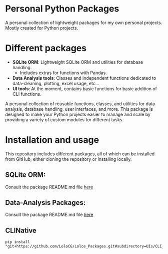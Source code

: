 # Personal Python Packages

A personal collection of lightweight packages for my own personal projects. Mostly created for Python projects.

# Different packages
- **SQLite ORM**: Lightweight SQLite ORM and utilities for database handling.
  - Includes extras for functions with Pandas.
- **Data Analysis tools**: Classes and independent functions dedicated to data-cleaning, plotting, excel usage, etc...
- **UI tools**: At the moment, contains basic functions for basic addition of CLI functions.

A personal collection of reusable functions, classes, and utilities for data analysis, database handling, user interfaces, and more. This package is designed to make your Python projects easier to manage and scale by providing a variety of custom modules for different tasks.

# Installation and usage

This repository includes different packages, all of which can be installed from GitHub, either cloning the repository or installing locally.

## SQLite ORM:
Consult the package README.md file [here](https://github.com/LoloCG/Lolos_Packages/Databases/SQLite_ORM/README.md)

## Data-Analysis Packages:
Consult the package README.md file [here](https://github.com/LoloCG/Lolos_Packages/blob/main/Data_Analysis/README.md)

## CLINative
    pip install "git+https://github.com/LoloCG/Lolos_Packages.git#subdirectory=UIs/CLI_native_tools"